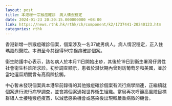 ```yaml
---
layout: post
title: 本港增一宗猴痘確診　病人情況穩定
date: 2024-01-23 20:20:15.000000000 +08:00
link: https://news.rthk.hk/rthk/ch/component/k2/1737441-20240123.htm
categories: rthk
---
```


香港新增一宗猴痘確診個案，個案涉及一名37歲男病人。病人情況穩定，正入住瑪嘉烈醫院。本港至今共錄得56宗猴痘確診個案。

衞生防護中心表示，該名病人於本月11日開始出疹，其後於19日到衞生署灣仔男性社會衞生科診所求診。初步調查顯示，患者於潛伏期內曾到訪葡萄牙和美國，並於當地逗留期間曾有高風險接觸。

中心暫未發現個案與本港早前錄得的其他猴痘確診個案有流行病學關連，正繼續就個案進行流行病學調查，並會將個案通報世界衞生組織。當局再次呼籲高風險目標群組人士接種猴痘疫苗，以減低感染機會或感染後出現較嚴重病徵的機會。
